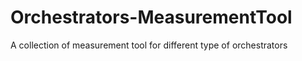 # Orchestrators-MeasurementTool
A collection of measurement tool for different type of orchestrators
